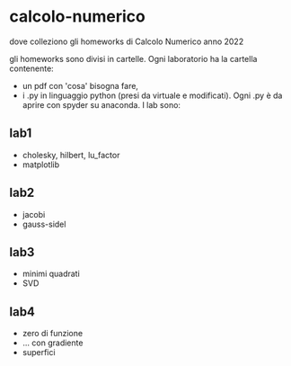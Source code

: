 # calcolo-numerico
dove colleziono gli homeworks di Calcolo Numerico anno 2022

gli homeworks sono divisi in cartelle.
Ogni laboratorio ha la cartella contenente:
- un pdf con 'cosa' bisogna fare,
- i .py in linguaggio python (presi da virtuale e modificati).
Ogni .py è da aprire con spyder su anaconda.
I lab sono:
## lab1
- cholesky, hilbert, lu_factor
- matplotlib
## lab2
- jacobi
- gauss-sidel
## lab3
- minimi quadrati
- SVD
## lab4
- zero di funzione
- ... con gradiente
- superfici

